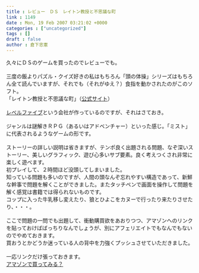 ```yaml
---
title : レビュー　ＤＳ　レイトン教授と不思議な町
link : 1149
date : Mon, 19 Feb 2007 03:21:02 +0000
categories : ["uncategorized"]
tags : []
draft : false
author : 倉下忠憲
---
```


久々にＤＳのゲームを買ったのでレビューでも。<BR><BR>三度の飯よりパズル・クイズ好きの私はもちろん「頭の体操」シリーズはもちろん全て読んでいますが、それでも（それがゆえ？）食指を動かされたのがこのソフト。<BR>「レイトン教授と不思議な町」（<A HREF="http://www.layton.jp/" TARGET="_blank">公式サイト</A>）<BR><BR><A HREF="http://www.level5.co.jp/" TARGET="_blank">レベルファイブ</A>という会社が作っているのですが、それはさておき。<BR><BR>ジャンルは謎解きＲＰＧ（あるいはアドベンチャー）といった感じ。「ミスト」に代表されるようなゲームの形です。<BR><BR>ストーリーの詳しい説明は省きますが、テンポ良く出題される問題、なぞ深いストーリー、美しいグラフィック、遊び心多いサブ要素。良く考えつくされ非常に楽しく遊べます。<BR>初プレイして、２時間ほど没頭してしまいました。<BR>知っている問題も多いのですが、人間の頭なんぞ忘れやすい構造であって、新鮮な幹事で問題を解くことができました。またタッチペンで画面を操作して問題を解く感覚は書籍では得られないものです。<BR>コップに入った牛乳移し変えたり、狼とひよこをカヌーで行ったり来たりさせたり、・・・。<BR><BR>ここで問題の一問でも出題して、衝動購買欲をあおりつつ、アマゾンへのリンクを貼っておけばばっちりなんでしょうが、別にアフェリエイトでもなんでもないのでやめておきます。<BR>買おうとかどうか迷っている人の背中を力強くプッシュさせていただきました。<BR><BR>一応リンクだけ張っておきます。<BR><A HREF="http://www.amazon.co.jp/gp/offer-listing/B000N3PKEK/sr=1-1/qid=1171856064/ref=sr_1_olp_1/249-6925940-1528330?ie=UTF8&s=videogames" TARGET="_blank">アマゾンで買ってみる？</A><br><br>
